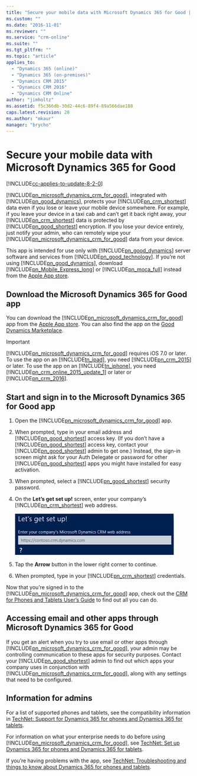 ```yaml
---
title: "Secure your mobile data with Microsoft Dynamics 365 for Good | MicrosoftDocs"
ms.custom: ""
ms.date: "2016-11-01"
ms.reviewer: ""
ms.service: "crm-online"
ms.suite: ""
ms.tgt_pltfrm: ""
ms.topic: "article"
applies_to: 
  - "Dynamics 365 (online)"
  - "Dynamics 365 (on-premises)"
  - "Dynamics CRM 2015"
  - "Dynamics CRM 2016"
  - "Dynamics CRM Online"
author: "jimholtz"
ms.assetid: f5c366db-30d2-44c6-89f4-89a566dae188
caps.latest.revision: 28
ms.author: "mkaur"
manager: "brycho"
---
```

# Secure your mobile data with Microsoft Dynamics 365 for Good

[!INCLUDE[cc-applies-to-update-8-2-0](../../../../includes/cc_applies_to_update_8_2_0.md)]

[!INCLUDE[pn_microsoft_dynamics_crm_for_good](../../../../includes/pn-microsoft-dynamics-crm-for-good.md)], integrated with [!INCLUDE[pn_good_dynamics](../../../../includes/pn-good-dynamics.md)], protects your [!INCLUDE[pn_crm_shortest](../../../../includes/pn-crm-shortest.md)] data even if you lose or leave your mobile device somewhere. For example, if you leave your device in a taxi cab and can’t get it back right away, your [!INCLUDE[pn_crm_shortest](../../../../includes/pn-crm-shortest.md)] data is protected by [!INCLUDE[pn_good_shortest](../../../../includes/pn-good-shortest.md)] encryption. If you lose your device entirely, just notify your admin, who can remotely wipe your [!INCLUDE[pn_microsoft_dynamics_crm_for_good](../../../../includes/pn-microsoft-dynamics-crm-for-good.md)] data from your device.  
  
 This app is intended for use only with [!INCLUDE[pn_good_dynamics](../../../../includes/pn-good-dynamics.md)] server software and services from [!INCLUDE[pn_good_technology](../../../../includes/pn-good-technology.md)]. If you’re not using [!INCLUDE[pn_good_dynamics](../../../../includes/pn-good-dynamics.md)], download [!INCLUDE[pn_Mobile_Express_long](../../../../includes/pn-mobile-express-long.md)] or [!INCLUDE[pn_moca_full](../../../../includes/pn-moca-full.md)] instead from the [Apple App store](http://go.microsoft.com/fwlink/p/?LinkID=313645).  
  
## Download the Microsoft Dynamics 365 for Good app  
 You can download the [!INCLUDE[pn_microsoft_dynamics_crm_for_good](../../../../includes/pn-microsoft-dynamics-crm-for-good.md)] app from the [Apple App store](http://go.microsoft.com/fwlink/p/?LinkID=524762). You can also find the app on the [Good Dynamics Marketplace](http://go.microsoft.com/fwlink/p/?LinkId=524809).  
  
> [!IMPORTANT]
>  [!INCLUDE[pn_microsoft_dynamics_crm_for_good](../../../../includes/pn-microsoft-dynamics-crm-for-good.md)] requires iOS 7.0 or later. To use the app on an [!INCLUDE[tn_ipad](../../../../includes/tn-ipad.md)], you need [!INCLUDE[pn_crm_2015](../../../../includes/pn-crm-2015.md)] or later. To use the app on an [!INCLUDE[tn_iphone](../../../../includes/tn-iphone.md)], you need [!INCLUDE[pn_crm_online_2015_update_1](../../../../includes/pn-crm-online-2015-update-1.md)] or later or [!INCLUDE[pn_crm_2016](../../../../includes/pn-crm-2016.md)].  
  
## Start and sign in to the Microsoft Dynamics 365 for Good app  
  
1.  Open the [!INCLUDE[pn_microsoft_dynamics_crm_for_good](../../../../includes/pn-microsoft-dynamics-crm-for-good.md)] app.  
  
2.  When prompted, type in your email address and [!INCLUDE[pn_good_shortest](../../../../includes/pn-good-shortest.md)] access key. (If you don’t have a [!INCLUDE[pn_good_shortest](../../../../includes/pn-good-shortest.md)] access key, contact your [!INCLUDE[pn_good_shortest](../../../../includes/pn-good-shortest.md)] admin to get one.) Instead, the sign-in screen might ask for your Auth Delegate or password for other [!INCLUDE[pn_good_shortest](../../../../includes/pn-good-shortest.md)] apps you might have installed for easy activation.  
  
3.  When prompted, select a [!INCLUDE[pn_good_shortest](../../../../includes/pn-good-shortest.md)] security password.  
  
4.  On the **Let’s get set up!** screen, enter your company’s [!INCLUDE[pn_crm_shortest](../../../../includes/pn-crm-shortest.md)] web address.  
  
     ![Dynamics 365 for tablets Let's get started screen for iPad](../../../media/mobile-start-screen-apple.png "Dynamics 365 for tablets Let's get started screen for iPad")  
  
5.  Tap the **Arrow** button in the lower right corner to continue.  
  
6.  When prompted, type in your [!INCLUDE[pn_crm_shortest](../../../../includes/pn-crm-shortest.md)] credentials.  
  
 Now that you’re signed in to the [!INCLUDE[pn_microsoft_dynamics_crm_for_good](../../../../includes/pn-microsoft-dynamics-crm-for-good.md)] app, check out the [CRM for Phones and Tablets User’s Guide](../../../../mobile-app/dynamics-365-phones-tablets-users-guide.md) to find out all you can do.  
  
## Accessing email and other apps through Microsoft Dynamics 365 for Good  
 If you get an alert when you try to use email or other apps through [!INCLUDE[pn_microsoft_dynamics_crm_for_good](../../../../includes/pn-microsoft-dynamics-crm-for-good.md)], your admin may be controlling communication to these apps for security purposes. Contact your [!INCLUDE[pn_good_shortest](../../../../includes/pn-good-shortest.md)] admin to find out which apps your company uses in conjunction with [!INCLUDE[pn_microsoft_dynamics_crm_for_good](../../../../includes/pn-microsoft-dynamics-crm-for-good.md)], along with any settings that need to be configured.  
  
<a name="bkmk4"></a>   
## Information for admins  
 For a list of supported phones and tablets, see the compatibility information in [TechNet: Support for Dynamics 365 for phones and Dynamics 365 for tablets](https://technet.microsoft.com/library/dn531131.aspx).  
  
 For information on what your enterprise needs to do before using [!INCLUDE[pn_microsoft_dynamics_crm_for_good](../../../../includes/pn-microsoft-dynamics-crm-for-good.md)], see [TechNet: Set up Dynamics 365 for phones and Dynamics 365 for tablets](https://technet.microsoft.com/library/dn531128.aspx).  
  
 If you’re having problems with the app, see [TechNet: Troubleshooting and things to know about Dynamics 365 for phones and tablets](https://technet.microsoft.com/library/dn660982.aspx).  
  
